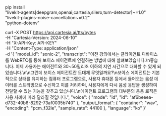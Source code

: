 pip install \
  "livekit-agents[deepgram,openai,cartesia,silero,turn-detector]~=1.0" \
  "livekit-plugins-noise-cancellation~=0.2" \
  "python-dotenv"



curl -X POST https://api.cartesia.ai/tts/bytes \
-H "Cartesia-Version: 2024-06-10" \
-H "X-API-Key: API-KEY" \
-H "Content-Type: application/json" \
-d '{
  "model_id": "sonic-2",
  "transcript": "이전 강의에서는 클라이언트 디바이스를 WebRTC를 통해 보이스 에이전트에 연결하는 방법에 대해 살펴보았습니다.\n좋습니다. 이제 사용자는 에이전트와 30~50밀리초 이하의 지연 시간으로 대화할 수 있게 되었습니다.\n\n그런데 보이스 에이전트란 도대체 무엇일까요?\n보이스 에이전트는 기본적으로 상태를 유지하는 컴퓨터 프로그램으로, 사용자 휴대폰 등에서 들어오는 음성 데이터를 스트리밍으로 수신하고 이를 처리하며, 사용자에게 다시 음성 응답을 생성하여 전달할 수 있는 기능을 갖추고 있습니다.\n에이전트 프로그램의 대부분의 응용 로직은 사용 사례에 따라 달라질 것입니다.",
  "voice": {
    "mode": "id",
    "id": "af6beeea-d732-40b6-8292-73af0035b740"
  },
  "output_format": {
    "container": "wav",
    "encoding": "pcm_f32le",
    "sample_rate": 44100
  },
  "language": "ko"
}'
  
